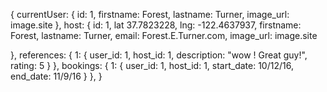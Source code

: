 {
  currentUser: {
    id: 1,
    firstname: Forest,
    lastname: Turner,
    image_url: image.site
  },
  host: {
    id: 1,
    lat 37.7823228,
    lng: -122.4637937,
    firstname: Forest,
    lastname: Turner,
    email: Forest.E.Turner.com,
    image_url: image.site

  },
  references: {
    1: {
      user_id: 1,
      host_id: 1,
      description: "wow ! Great guy!",
      rating: 5
    }
  },
  bookings: {
    1: {
      user_id: 1,
      host_id: 1,
      start_date: 10/12/16,
      end_date: 11/9/16
    }
  },
}
